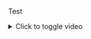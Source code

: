 Test

<details>
  <summary>Click to toggle video</summary>
  <div id="video-container">
    <video controls id="my-video">
      <source src="[https://raw.githubusercontent.com/your_username/your_repository/branch/path/to/your/video.mp4](https://github.com/wjrauh1980/Advanced-Statistics-at-TC24/blob/main/Problem2_Videos/1%20-%20Connect%20to%20data.mp4)" type="video/mp4">
      Your browser does not support the video tag.
    </video>
  </div>
  <button onclick="toggleVideo()">Toggle Video</button>
</details>

<script>
  function toggleVideo() {
    var video = document.getElementById("my-video");
    var videoContainer = document.getElementById("video-container");
    if (videoContainer.style.display === "none") {
      videoContainer.style.display = "block";
      video.play();
    } else {
      videoContainer.style.display = "none";
      video.pause();
    }
  }
</script>
